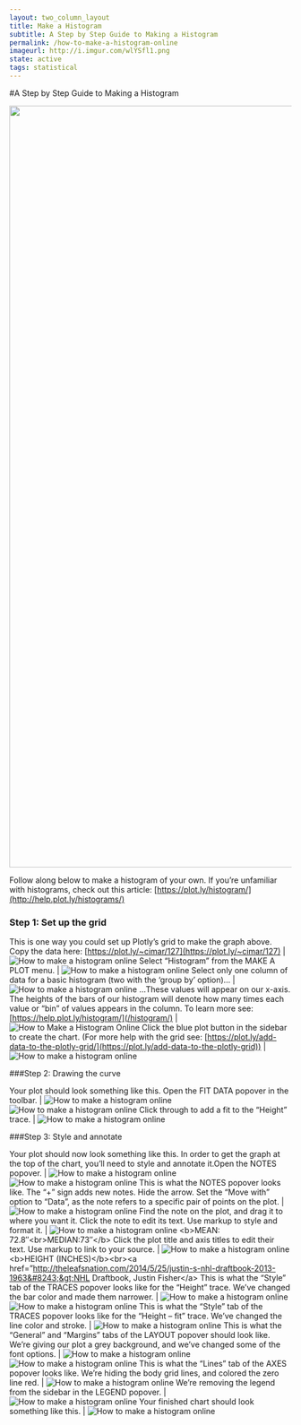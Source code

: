 ```yaml
---
layout: two_column_layout
title: Make a Histogram
subtitle: A Step by Step Guide to Making a Histogram
permalink: /how-to-make-a-histogram-online
imageurl: http://i.imgur.com/wlYSfl1.png
state: active
tags: statistical
---
```


#A Step by Step Guide to Making a Histogram

<div>
    <a href="https://plot.ly/~cimar/214/" target="_blank" title="&lt;b&gt;2013 NHL PLAYER HEIGHT&lt;/b&gt;" style="display: block; text-align: center;"><img src="https://plot.ly/~cimar/214.png" alt="&lt;b&gt;2013 NHL PLAYER HEIGHT&lt;/b&gt;" style="max-width: 100%;width: 1360px;"  width="1360" onerror="this.onerror=null;this.src='https://plot.ly/404.png';" /></a>
    <script data-plotly="cimar:214" src="https://plot.ly/embed.js" async></script>
</div>

Follow along below to make a histogram of your own. If you’re unfamiliar with histograms, check out this article: [https://plot.ly/histogram/](http://help.plot.ly/histograms/)

### Step 1: Set up the grid

This is one way you could set up Plotly’s grid to make the graph above.  Copy the data here: [https://plot.ly/~cimar/127](https://plot.ly/~cimar/127) | ![How to make a histogram online](https://plot.ly/static/learn/images/web_app_tutorials/how-to-make-a-histogram-online/image01.png)
Select “Histogram” from the MAKE A PLOT menu. | ![How to make a histogram online](https://plot.ly/static/learn/images/web_app_tutorials/how-to-make-a-histogram-online/image18.png)
Select only one column of data for a basic histogram (two with the ‘group by’ option)… | ![How to make a histogram online](https://plot.ly/static/learn/images/web_app_tutorials/how-to-make-a-histogram-online/image05.png)
&#8230;These values will appear on our x-axis.  The heights of the bars of our histogram will denote how many times each value or “bin” of values appears in the column. To learn more see: [https://help.plot.ly/histogram/](/histogram/) | ![How to Make a Histogram Online](https://plot.ly/static/learn/images/web_app_tutorials/how-to-make-a-histogram-online/image15.gif)
Click the blue plot button in the sidebar to create the chart.  (For more help with the grid see: [https://plot.ly/add-data-to-the-plotly-grid/](https://plot.ly/add-data-to-the-plotly-grid)) | ![How to make a histogram online](https://plot.ly/static/learn/images/web_app_tutorials/how-to-make-a-histogram-online/image21.png)

###Step 2: Drawing the curve

Your plot should look something like this.  Open the FIT DATA popover in the toolbar. |  ![How to make a histogram online](https://plot.ly/static/learn/images/web_app_tutorials/how-to-make-a-histogram-online/image20.png) ![How to make a histogram online](https://plot.ly/static/learn/images/web_app_tutorials/how-to-make-a-histogram-online/image27.png)
Click through to add a fit to the “Height” trace. |  ![How to make a histogram online](https://plot.ly/static/learn/images/web_app_tutorials/how-to-make-a-histogram-online/image26.png)

###Step 3: Style and annotate

Your plot should now look something like this. In order to get the graph at the top of the chart, you’ll need to style and annotate it.Open the NOTES popover. |  ![How to make a histogram online](https://plot.ly/static/learn/images/web_app_tutorials/how-to-make-a-histogram-online/image03.png) ![How to make a histogram online](https://plot.ly/static/learn/images/web_app_tutorials/how-to-make-a-histogram-online/image22.png)
This is what the NOTES popover looks like. The “+” sign adds new notes. Hide the arrow. Set the “Move with” option to “Data”, as the note refers to a specific pair of points on the plot. | ![How to make a histogram online](https://plot.ly/static/learn/images/web_app_tutorials/how-to-make-a-histogram-online/image24.png)
Find the note on the plot, and drag it to where you want it. Click the note to edit its text. Use markup to style and format it. | ![How to make a histogram online](https://plot.ly/static/learn/images/web_app_tutorials/how-to-make-a-histogram-online/image17.png)  &lt;b&gt;MEAN: 72.8&#8243;&lt;br&gt;MEDIAN:73&#8243;&lt;/b&gt;
Click the plot title and axis titles to edit their text. Use markup to link to your source. |  ![How to make a histogram online](https://plot.ly/static/learn/images/web_app_tutorials/how-to-make-a-histogram-online/image00.png) &lt;b&gt;HEIGHT (INCHES)&lt;/b&gt;&lt;br&gt;&lt;a href=&#8221;http://theleafsnation.com/2014/5/25/justin-s-nhl-draftbook-2013-1963&#8243;&gt;NHL Draftbook, Justin Fisher&lt;/a&gt;
This is what the “Style” tab of the TRACES popover looks like for the “Height” trace. We’ve changed the bar color and made them narrower. | ![How to make a histogram online](https://plot.ly/static/learn/images/web_app_tutorials/how-to-make-a-histogram-online/image13.png) ![How to make a histogram online](https://plot.ly/static/learn/images/web_app_tutorials/how-to-make-a-histogram-online/image26.png) 
This is what the “Style” tab of the TRACES popover looks like for the “Height &#8211; fit” trace. We’ve changed the line color and stroke. | ![How to make a histogram online](https://plot.ly/static/learn/images/web_app_tutorials/how-to-make-a-histogram-online/image07.png)
This is what the “General” and “Margins” tabs of the LAYOUT popover should look like. We’re giving our plot a grey background, and we’ve changed some of the font options. |  ![How to make a histogram online](https://plot.ly/static/learn/images/web_app_tutorials/how-to-make-a-histogram-online/image23.png) ![How to make a histogram online](https://plot.ly/static/learn/images/web_app_tutorials/how-to-make-a-histogram-online/image02.png)
This is what the “Lines” tab of the AXES popover looks like. We’re hiding the body grid lines, and colored the zero line red. |  ![How to make a histogram online](https://plot.ly/static/learn/images/web_app_tutorials/how-to-make-a-histogram-online/image19.png)
We’re removing the legend from the sidebar in the LEGEND popover. |  ![How to make a histogram online](https://plot.ly/static/learn/images/web_app_tutorials/how-to-make-a-histogram-online/image12.png)
Your finished chart should look something like this. |  ![How to make a histogram online](https://plot.ly/static/learn/images/web_app_tutorials/how-to-make-a-histogram-online/image08.png)
